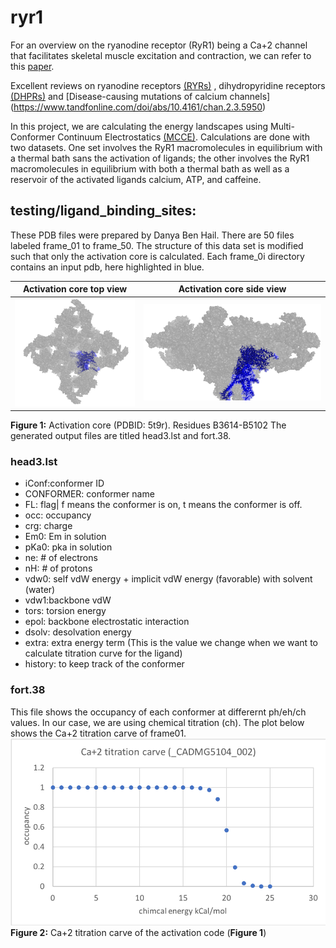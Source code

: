 # ryr1
For an overview on the ryanodine receptor (RyR1) being a Ca+2 channel that facilitates skeletal muscle excitation and contraction, we can refer to this [paper](https://www.ncbi.nlm.nih.gov/pmc/articles/PMC5142848/).

Excellent reviews on ryanodine receptors [(RYRs)](https://www.ncbi.nlm.nih.gov/pmc/articles/PMC3156641/) , dihydropyridine receptors [(DHPRs)](https://www.ncbi.nlm.nih.gov/pubmed/19660468) and [Disease-causing mutations of calcium channels] (https://www.tandfonline.com/doi/abs/10.4161/chan.2.3.5950)

In this project, we are calculating the energy landscapes using Multi-Conformer Continuum Electrostatics [(MCCE)](https://sites.google.com/site/mccewiki/home). Calculations are done with two datasets.  One set involves the RyR1 macromolecules in equilibrium with a thermal bath sans the activation of ligands; the other involves the RyR1 macromolecules in equilibrium with both a thermal bath as well as a reservoir of the activated ligands calcium, ATP, and caffeine. 

## testing/ligand_binding_sites:
These PDB files were prepared by Danya Ben Hail.  There are 50 files labeled frame_01 to frame_50.  The structure of this data set is modified such that only the activation core is calculated. Each frame_0i directory contains an input pdb, here highlighted in blue. 

Activation core top view | Activation core side view
------------ | -------------
![AC](input_data/actication_core_top.png) | ![AC](input_data/actication_core_side.png)

**Figure 1:** Activation core (PDBID: 5t9r).  Residues B3614-B5102
The generated output files are titled head3.lst and fort.38. 
### head3.lst
* iConf:conformer ID
* CONFORMER: conformer name
* FL: flag| f means the conformer is on, t means the conformer is off.
* occ: occupancy
* crg: charge
* Em0: Em in solution
* pKa0: pka in solution
* ne: # of electrons
* nH: # of protons
* vdw0: self vdW energy + implicit vdW energy (favorable) with solvent (water)
* vdw1:backbone vdW
* tors: torsion energy
* epol: backbone electrostatic interaction
* dsolv: desolvation energy 
* extra: extra energy term (This is the value we change when we want to calculate titration curve for the ligand)
* history: to keep track of the conformer

### fort.38
This file shows the occupancy of each conformer at differernt ph/eh/ch values.  In our case, we are using chemical titration (ch). The plot below shows the Ca+2 titration carve of frame01.
![Ca+2 titration carve](presentation/CADMG5104_002.png) 
**Figure 2:** Ca+2 titration carve of the activation code (**Figure 1**)


 
